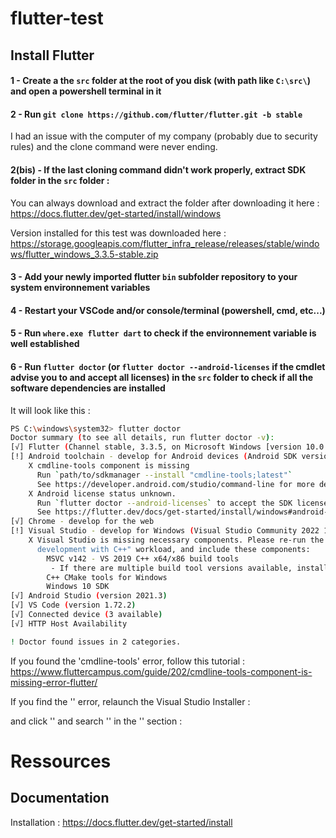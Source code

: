 # flutter-test

## Install Flutter

#### 1 - Create a the `src` folder at the root of you disk (with path like `C:\src\`) and open a powershell terminal in it

#### 2 - Run `git clone https://github.com/flutter/flutter.git -b stable`

I had an issue with the computer of my company (probably due to security rules) and the clone command were never ending.

#### 2(bis) - If the last cloning command didn't work properly, extract SDK folder in the `src` folder :

You can always download and extract the folder after downloading it here : https://docs.flutter.dev/get-started/install/windows

Version installed for this test was downloaded here : https://storage.googleapis.com/flutter_infra_release/releases/stable/windows/flutter_windows_3.3.5-stable.zip

#### 3 - Add your newly imported flutter `bin` subfolder repository to your system environnement variables

#### 4 - Restart your VSCode and/or console/terminal (powershell, cmd, etc...)

#### 5 - Run `where.exe flutter dart` to check if the environnement variable is well established

#### 6 - Run `flutter doctor` (or `flutter doctor --android-licenses` if the cmdlet advise you to and accept all licenses) in the `src` folder to check if all the software dependencies are installed

It will look like this : 

```bash
PS C:\windows\system32> flutter doctor
Doctor summary (to see all details, run flutter doctor -v):
[√] Flutter (Channel stable, 3.3.5, on Microsoft Windows [version 10.0.19042.2130], locale fr-FR)
[!] Android toolchain - develop for Android devices (Android SDK version 33.0.0)
    X cmdline-tools component is missing
      Run `path/to/sdkmanager --install "cmdline-tools;latest"`
      See https://developer.android.com/studio/command-line for more details.
    X Android license status unknown.
      Run `flutter doctor --android-licenses` to accept the SDK licenses.
      See https://flutter.dev/docs/get-started/install/windows#android-setup for more details.
[√] Chrome - develop for the web
[!] Visual Studio - develop for Windows (Visual Studio Community 2022 17.3.6)
    X Visual Studio is missing necessary components. Please re-run the Visual Studio installer for the "Desktop
      development with C++" workload, and include these components:
        MSVC v142 - VS 2019 C++ x64/x86 build tools
         - If there are multiple build tool versions available, install the latest
        C++ CMake tools for Windows
        Windows 10 SDK
[√] Android Studio (version 2021.3)
[√] VS Code (version 1.72.2)
[√] Connected device (3 available)
[√] HTTP Host Availability

! Doctor found issues in 2 categories.
```

If you found the 'cmdline-tools' error, follow this tutorial : https://www.fluttercampus.com/guide/202/cmdline-tools-component-is-missing-error-flutter/

If you find the '' error, relaunch the Visual Studio Installer :

and click '' and search '' in the '' section :

# Ressources

## Documentation

Installation : https://docs.flutter.dev/get-started/install


